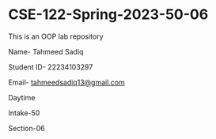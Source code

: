 # CSE-122-Spring-2023-50-06
This is an OOP lab repository


Name- Tahmeed Sadiq

Student ID- 22234103297

Email- tahmeedsadiq13@gmail.com

Daytime

Intake-50

Section-06
